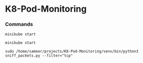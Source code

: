 # K8-Pod-Monitoring

### Commands

```
minikube start
```
```
minikube start
```
```
sudo /home/sameer/projects/K8-Pod-Monitoring/venv/bin/python3 sniff_packets.py --filter="tcp"
```

